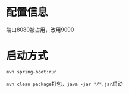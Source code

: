 # 配置信息
端口8080被占用，改用9090

# 启动方式
``mvn spring-boot:run``

``mvn clean package``打包，``java -jar */*.jar``启动